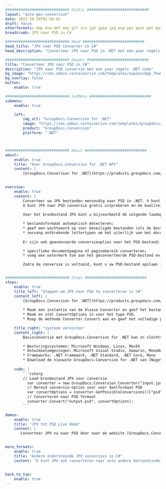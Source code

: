 ```yaml
---
############################# Static ############################
layout: "auto-gen-conversion"
date: 2022-10-29T02:56:01
draft: false
otherformats: bmp dcm emf emz gif ico jp2 jpeg jpg png pps ppsx ppt pptx psb psd svg svgz tga tif tiff webp wmf wmz
breadcrumb: JPX naar PSD in C#

############################# Head ############################
head_title: "JPX naar PSD Converter in C#"
head_description: "Converteer JPX naar PSD in .NET met een paar regels code. Gebruik de GroupDocs Document Conversion API om meer dan 160 bestandsformaten te converteren."

############################# Header ############################
title: "Converteer JPX naar PSD in C#"
description: "JPX naar PSD conversie met een paar regels .NET code"
bg_image: "https://cms.admin.containerize.com/templates/aspose/App_Themes/V3/images/bg/header1.png"
bg_overlay: false
button:
    enable: true

############################# SubMenu ############################
submenu:
    enable: true

    left:
        img_alt: "GroupDocs.Conversion for .NET"
        image: "https://cms.admin.containerize.com/templates/groupdocs/images/product-logos/90x90-noborder/groupdocs-conversion-net.png"
        product: "GroupDocs.Conversion"
        platform: ".NET"



############################# About ############################
about:
    enable: true
    title: "Over GroupDocs.Conversion for .NET API"
    content: |
        [GroupDocs.Conversion for .NET](https://products.groupdocs.com/conversion/net/) kan worden gebruikt om Microsoft Word, Excel, PowerPoint, PDF, Visio en andere formaten te converteren. GroupDocs.Conversion is een standalone API die geschikt is voor back-end en interne systemen waar hoge prestaties vereist zijn. Het is niet afhankelijk van software zoals Microsoft of Open Office.
    

overview:
    enable: true
    content: |
        Converteer uw JPX bestanden eenvoudig naar PSD in .NET. U kunt slechts een paar C# coderegels gebruiken op elk platform naar keuze, zoals - Windows, Linux, macOS.
        U kunt JPX naar PSD conversie gratis uitproberen en de kwaliteit van de conversieresultaten evalueren. Naast eenvoudige scenario's voor bestandsconversie kunt u meer geavanceerde opties proberen voor het laden van het bronbestand JPX en voor het opslaan van het PSD-uitvoerresultaat. 
        
        Voor het bronbestand JPX kunt u bijvoorbeeld de volgende laadopties gebruiken:

        * bestandsformaat automatisch detecteren;
        * geef een wachtwoord op voor beveiligde bestanden (als de bestandsindeling dit ondersteunt);
        * vervang ontbrekende lettertypen om het uiterlijk van het document te behouden.
        
        Er zijn ook geavanceerde conversieopties voor het PSD-bestand:

        * specifieke documentpagina of paginabereik converteren;
        * voeg een watermerk toe aan het geconverteerde PSD-bestand en nog veel meer.

        Zodra de conversie is voltooid, kunt u uw PSD-bestand opslaan in het lokale bestandspad of in opslag van derden, zoals FTP, Amazon S3, Google Drive, Dropbox enz. Let op: om JPX naar {{ te converteren) TO}} er is geen extra software nodig, zoals MS Office, Open Office, Adobe Acrobat Reader enz.


############################# Steps ############################
steps:
    enable: true
    title_left: "Stappen om JPX naar PSD te converteren in C#"
    content_left: |
        [GroupDocs.Conversion for .NET](https://products.groupdocs.com/conversion/net/) maakt het gemakkelijk voor ontwikkelaars om een ​​JPX bestand naar PSD te converteren met een paar regels code.
        
        * Maak een instantie van de klasse Converter en geef het bestand JPX het volledige pad
        * Maak en stel ConvertOptions in voor het type PSD.
        * Roep de methode Converter.Convert aan en geef het volledige pad en formaat (PSD) door als parameter

    title_right: "systeem vereisten"
    content_right: |
        Basisconversie met GroupDocs.Conversion for .NET kan in slechts een paar eenvoudige stappen worden gedaan. Onze API's worden ondersteund op alle belangrijke platforms en besturingssystemen. Voordat u de onderstaande code uitvoert, moet u ervoor zorgen dat de volgende vereisten op uw systeem zijn geïnstalleerd.

        * Besturingssystemen: Microsoft Windows, Linux, MacOS
        * Ontwikkelomgevingen: Microsoft Visual Studio, Xamarin, MonoDevelop
        * Frameworks: .NET Framework, .NET Standard, .NET Core, Mono
        * Download de nieuwste GroupDocs.Conversion for .NET van [Nuget](https://www.nuget.org/packages/groupdocs.conversion)
         
    code: |
        ```csharp    
        // Laad bronbestand JPX voor conversie
          var converter = new GroupDocs.Conversion.Converter("input.jpx");
          // Bereid conversie-opties voor voor doelformaat PSD
          var convertOptions = converter.GetPossibleConversions()["psd"].ConvertOptions;
          // Converteren naar PSD formaat
          converter.Convert("output.psd", convertOptions);
        ```

demos:
    enable: true
    title: "JPX tot PSD Live demo"
    content: |
       Converteer JPX nu naar PSD door naar de website [GroupDocs.Conversion App](https://products.groupdocs.app/conversion/family) te gaan. Online demo heeft de volgende voordelen:
          

more_formats:
    enable: true
    title: "Andere ondersteunde JPX conversies in C#"
    content: "U kunt JPX ook converteren naar vele andere bestandsindelingen. Zie de lijst hieronder."
       
       
back_to_top:
    enable: true
---
```

